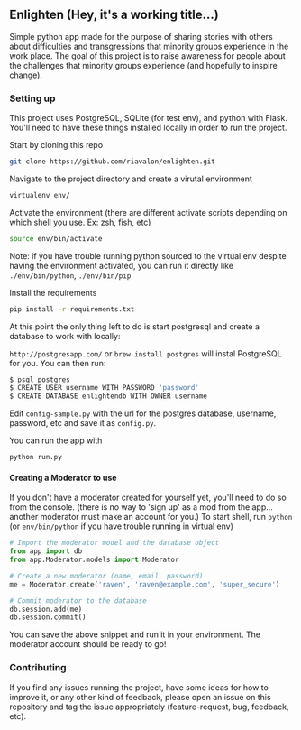 ## Enlighten (Hey, it's a working title...)

Simple python app made for the purpose of sharing stories with others
about difficulties and transgressions that minority groups experience in
the work place. The goal of this project is to raise awareness for people
about the challenges that minority groups experience
(and hopefully to inspire change).

### Setting up

This project uses PostgreSQL, SQLite (for test env), and python with Flask. You'll
need to have these things installed locally in order to run the project.



Start by cloning this repo
```bash
git clone https://github.com/riavalon/enlighten.git
```

Navigate to the project directory and create a virutal environment
```bash
virtualenv env/
```

Activate the environment (there are different activate scripts depending on which shell you use. Ex: zsh, fish, etc)
```bash
source env/bin/activate
```

Note: if you have trouble running python sourced to the virtual env despite having the environment activated, you can run
it directly like `./env/bin/python`, `./env/bin/pip`

Install the requirements
```bash
pip install -r requirements.txt
```

At this point the only thing left to do is start postgresql and create a database to work with locally:

`http://postgresapp.com/` or `brew install postgres` will instal PostgreSQL for you. You can then run:
```bash
$ psql postgres
$ CREATE USER username WITH PASSWORD 'password'
$ CREATE DATABASE enlightendb WITH OWNER username
```

Edit `config-sample.py` with the url for the postgres database, username, password, etc and save it as `config.py`.

You can run the app with
```bash
python run.py
```


#### Creating a Moderator to use

If you don't have a moderator created for yourself yet, you'll need to do so from the console. (there is no way
to 'sign up' as a mod from the app... another moderator must make an account for you.) To start shell, run `python` (or  `env/bin/python` if you have trouble running in virtual env)

```python
# Import the moderator model and the database object
from app import db
from app.Moderator.models import Moderator

# Create a new moderator (name, email, password)
me = Moderator.create('raven', 'raven@example.com', 'super_secure')

# Commit moderator to the database
db.session.add(me)
db.session.commit()
```

You can save the above snippet and run it in your environment. The moderator account should be ready to go!

### Contributing

If you find any issues running the project, have some ideas for how to improve it, or any other kind
of feedback, please open an issue on this repository and tag the issue appropriately (feature-request, bug, feedback, etc).
